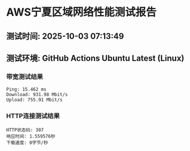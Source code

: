 # AWS宁夏区域网络性能测试报告
## 测试时间: 2025-10-03 07:13:49
## 测试环境: GitHub Actions Ubuntu Latest (Linux)

### 带宽测试结果
```
Ping: 15.462 ms
Download: 931.98 Mbit/s
Upload: 755.91 Mbit/s
```

### HTTP连接测试结果
```
HTTP状态码: 307
响应时间: 1.559576秒
下载速度: 0字节/秒
```

